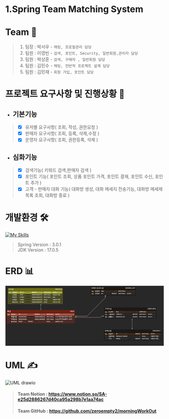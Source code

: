 # 1.Spring Team Matching System
# Team 🐣
>  1. 팀장 : 박서우 - `채팅, 프로필관리 담당 `
> 2. 팀원 : 이영빈 - `검색, 포인트, Security, 일반회원,관리자 담당 `
> 3. 팀원 : 박상훈 - `검색, 구매자 , 일반회원 담당`
> 4. 팀원 : 김민수 - `채팅, 전반적 프로젝트 설계 담당`
> 5. 팀원 : 김민재 - `회원 가입, 포인트 담당`

# 프로젝트 요구사항 및 진행상황  💼
 - ##  기본기능
 >- [x] 유저별 요구사항( 조회, 작성, 권한요청 ) 
 >- [x] 판매자 요구사항( 조회, 등록, 삭제,수정 )
 >- [x] 운영자 요구사항( 조회, 권한등록, 삭제 )



 - ## 심화기능
>- [x] 검색기능( 키워드 검색,판매자 검색 )
>- [x] 포인트 기능( 포인트 조회, 상품 포인트 가격, 포인트 결재, 포인트 수신, 포인트 추가 )
>- [x] 고객 - 판매자 대화 기능( 대화방 생성, 대화 메세지 전송기능, 대화방 메세제 목록 조회, 대화방 종료 )


# 개발환경  🛠
[![My Skills](https://skillicons.dev/icons?i=java,spring,gradle,idea,git,github)](https://skillicons.dev)<br>
> Spring Version : 3.0.1<br>
> JDK Version : 17.0.5


# ERD 📊  
![img_2.png](img_2.png)

# UML ✍️
![UML drawio](https://user-images.githubusercontent.com/117061586/214309739-862cac34-8246-4ad5-b454-366c4af2b95e.png)

> #### Team Notion : https://www.notion.so/SA-e25d2886267d40ca95a298b7e1aa74ac
> #### Team GitHub : https://github.com/zeroempty2/morningWorkOut









